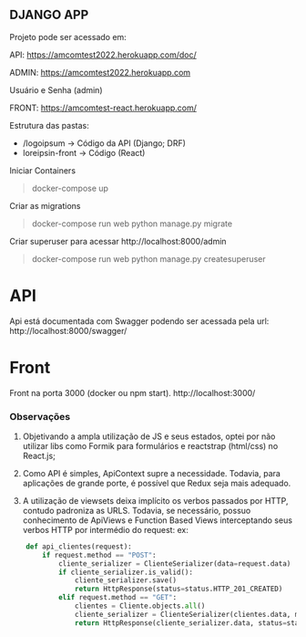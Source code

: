## DJANGO APP

Projeto pode ser acessado em:

API: https://amcomtest2022.herokuapp.com/doc/

ADMIN: https://amcomtest2022.herokuapp.com

Usuário e Senha (admin)

FRONT: https://amcomtest-react.herokuapp.com/

Estrutura das pastas:

* /logoipsum -> Código da API (Django; DRF)
* loreipsin-front -> Código (React)

Iniciar Containers

> docker-compose up

Criar as migrations

> docker-compose run web python manage.py migrate

Criar superuser para acessar http://localhost:8000/admin

> docker-compose run web python manage.py createsuperuser

# API

Api está documentada com Swagger podendo ser acessada pela url:
http://localhost:8000/swagger/


# Front

Front na porta 3000 (docker ou npm start). http://localhost:3000/


### Observações

1. Objetivando a ampla utilização de JS e seus estados, optei por não utilizar libs como Formik para formulários e reactstrap (html/css) no React.js;

2. Como API é simples, ApiContext supre a necessidade. Todavia, para aplicações de grande porte, é possível que Redux seja mais adequado. 

3. A utilização de viewsets deixa implícito os verbos passados por HTTP, contudo padroniza as URLS. Todavia, se necessário, possuo conhecimento de ApiViews e Function Based Views interceptando seus verbos HTTP por intermédio do request: ex:

```python
    def api_clientes(request):
        if request.method == "POST":
            cliente_serializer = ClienteSerializer(data=request.data)
            if cliente_serializer.is_valid():
                cliente_serializer.save()
                return HttpResponse(status=status.HTTP_201_CREATED)
            elif request.method == "GET":
                clientes = Cliente.objects.all()
                cliente_serializer = ClienteSerializer(clientes.data, many=True)
                return HttpResponse(cliente_serializer.data, status=status.HTTP_200_OK)
```